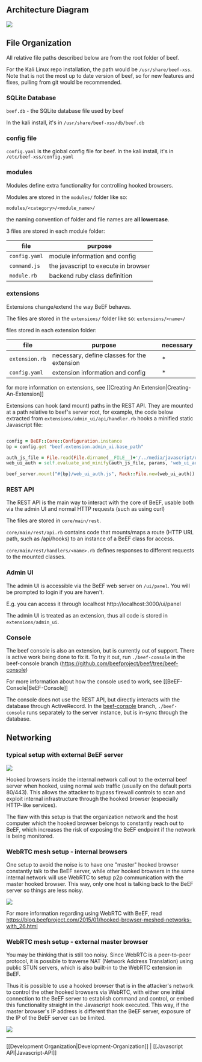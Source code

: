 ## Architecture Diagram

<img src="Images/beef-architecture.png">

## File Organization

All relative file paths described below are from the root folder of beef.

For the Kali Linux repo installation, the path would be `/usr/share/beef-xss`. Note that is not the most up to date version of beef, so for new features and fixes, pulling from git would be recommended.

### SQLite Database

`beef.db` - the SQLite database file used by beef

In the kali install, it's in `/usr/share/beef-xss/db/beef.db`

### config file

`config.yaml` is the global config file for beef. In the kali install, it's in `/etc/beef-xss/config.yaml`

### modules

Modules define extra functionality for controlling hooked browsers.

Modules are stored in the `modules/` folder like so:

`modules/<category>/<module_name>/`

the naming convention of folder and file names are **all lowercase**.

3 files are stored in each module folder: 

| file 		   | purpose							  |
|--------------|--------------------------------------|
|`config.yaml` | module information and config        |
| `command.js` | the javascript to execute in browser |
| `module.rb`  | backend ruby class definition        |

### extensions

Extensions change/extend the way BeEF behaves.

The files are stored in the `extensions/` folder like so:
`extensions/<name>/`

files stored in each extension folder:

| file 		   | purpose							             | necessary |
|--------------|-------------------------------------------------|-----------|
|`extension.rb` | necessary, define classes for the extension    | *		 |
|`config.yaml` | extension information and config               | *          |

for more information on extensions, see [[Creating An Extension|Creating-An-Extension]]

Extensions can hook (and mount) paths in the REST API. They are mounted at a path relative to beef's server root, for example, the code below extracted from `extensions/admin_ui/api/handler.rb` hooks a minified static Javascript file: 

```ruby

config = BeEF::Core::Configuration.instance
bp = config.get "beef.extension.admin_ui.base_path"

auth_js_file = File.read(File.dirname(__FILE__)+'/../media/javascript/ui/authentication.js') + "\n\n"
web_ui_auth = self.evaluate_and_minify(auth_js_file, params, 'web_ui_auth')

beef_server.mount("#{bp}/web_ui_auth.js", Rack::File.new(web_ui_auth))

```

### REST API

The REST API is the main way to interact with the core of BeEF, usable both via the admin UI and normal HTTP requests (such as using curl)

The files are stored in `core/main/rest`.

`core/main/rest/api.rb` contains code that mounts/maps a route (HTTP URL path, such as /api/hooks) to an instance of a BeEF class for access.

`core/main/rest/handlers/<name>.rb` defines responses to different requests to the mounted classes.


### Admin UI

The admin UI is accessible via the BeEF web server on `/ui/panel`. You will be prompted to login if you are haven't. 

E.g. you can access it through localhost http://localhost:3000/ui/panel

The admin UI is treated as an extension, thus all code is stored in `extensions/admin_ui`.


### Console

The beef console is also an extension, but is currently out of support. There is active work being done to fix it. To try it out, run `./beef-console` in the beef-console branch (https://github.com/beefproject/beef/tree/beef-console)

For more information about how the console used to work, see [[BeEF-Console|BeEF-Console]]

The console does not use the REST API, but directly interacts with the database through ActiveRecord. In the <a href="https://github.com/beefproject/beef/tree/beef-console">beef-console</a> branch, `./beef-console` runs separately to the server instance, but is in-sync through the database.


## Networking

### typical setup with external BeEF server

<img src="Images/beef-networking-zombies.png">

Hooked browsers inside the internal network call out to the external beef server when hooked, using normal web traffic (usually on the default ports 80/443). This allows the attacker to bypass firewall controls to scan and exploit internal infrastructure through the hooked browser (especially HTTP-like services).

The flaw with this setup is that the organization network and the host computer which the hooked browser belongs to constantly reach out to BeEF, which increases the risk of exposing the BeEF endpoint if the network is being monitored.

### WebRTC mesh setup - internal browsers

One setup to avoid the noise is to have one "master" hooked browser constantly talk to the BeEF server, while other hooked browsers in the same internal network will use WebRTC to setup p2p communication with the master hooked browser. This way, only one host is talking back to the BeEF server so things are less noisy.

<img src="Images/webrtc-internal.png">

For more information regarding using WebRTC with BeEF, read https://blog.beefproject.com/2015/01/hooked-browser-meshed-networks-with_26.html

### WebRTC mesh setup - external master browser

You may be thinking that is still too noisy. Since WebRTC is a peer-to-peer protocol, it is possible to traverse NAT (Network Address Translation) using public STUN servers, which is also built-in to the WebRTC extension in BeEF.

Thus it is possible to use a hooked browser that is in the attacker's network to control the other hooked browsers via WebRTC, with either one initial connection to the BeEF server to establish command and control, or embed this functionality straight in the Javascript hook executed. This way, if the master browser's IP address is different than the BeEF server, exposure of the IP of the BeEF server can be limited.

<img src="Images/webrtc-external.png">

***

[[Development Organization|Development-Organization]] | [[Javascript API|Javascript-API]]